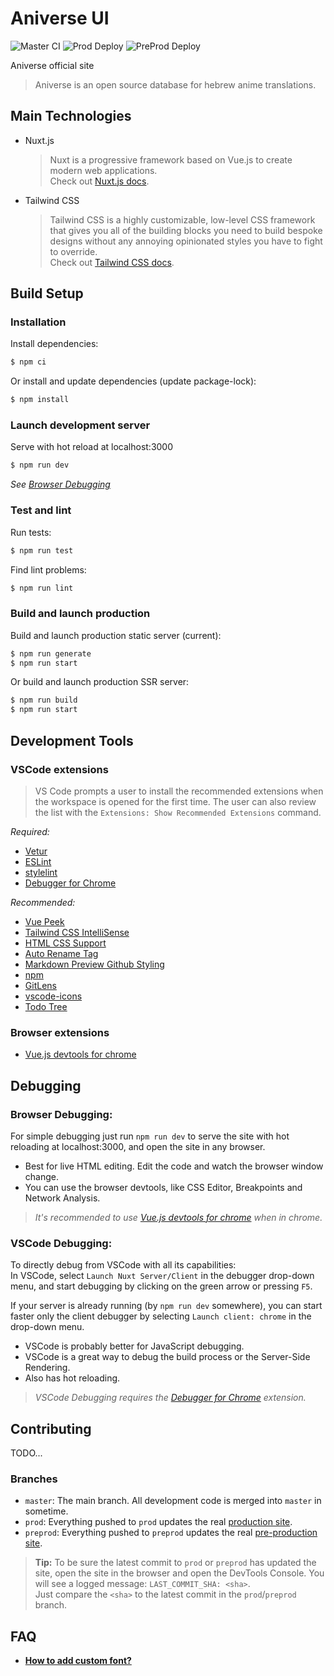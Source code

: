 # Aniverse UI

![Master CI](https://github.com/aniverse-moe/AniverseUI/workflows/Master%20CI/badge.svg)
![Prod Deploy](https://github.com/aniverse-moe/AniverseUI/workflows/Prod%20Deploy/badge.svg)
![PreProd Deploy](https://github.com/aniverse-moe/AniverseUI/workflows/PreProd%20Deploy/badge.svg)

Aniverse official site
> Aniverse is an open source database for hebrew anime translations.

## Main Technologies
* Nuxt.js
  > Nuxt is a progressive framework based on Vue.js to create modern web applications.<br/>
  Check out [Nuxt.js docs](https://nuxtjs.org).
* Tailwind CSS
  > Tailwind CSS is a highly customizable, low-level CSS framework that gives you all of the building blocks you need to build bespoke designs without any annoying opinionated styles you have to fight to override.<br/>
  Check out [Tailwind CSS docs](https://tailwindcss.com/docs/utility-first).

## Build Setup

### Installation
Install dependencies:
```bash
$ npm ci
```
Or install and update dependencies (update package-lock):
```bash
$ npm install
```

### Launch development server
Serve with hot reload at localhost:3000
```bash
$ npm run dev
```
*See [Browser Debugging](#Browser-Debugging)*

### Test and lint
Run tests:
```bash
$ npm run test
```
Find lint problems:
```bash
$ npm run lint
```

### Build and launch production
Build and launch production static server (current):
```bash
$ npm run generate
$ npm run start
```
Or build and launch production SSR server:
```bash
$ npm run build
$ npm run start
```

## Development Tools
### VSCode extensions
> VS Code prompts a user to install the recommended extensions when the workspace is opened for the first time. The user can also review the list with the `Extensions: Show Recommended Extensions` command.

*Required:*
* [Vetur](https://marketplace.visualstudio.com/items?itemName=octref.vetur)
* [ESLint](https://marketplace.visualstudio.com/items?itemName=dbaeumer.vscode-eslint)
* [stylelint](https://marketplace.visualstudio.com/items?itemName=stylelint.vscode-stylelint)
* [Debugger for Chrome](https://marketplace.visualstudio.com/items?itemName=msjsdiag.debugger-for-chrome)

*Recommended:*
* [Vue Peek](https://marketplace.visualstudio.com/items?itemName=dariofuzinato.vue-peek)
* [Tailwind CSS IntelliSense](https://marketplace.visualstudio.com/items?itemName=bradlc.vscode-tailwindcss)
* [HTML CSS Support](https://marketplace.visualstudio.com/items?itemName=ecmel.vscode-html-css)
* [Auto Rename Tag](https://marketplace.visualstudio.com/items?itemName=formulahendry.auto-rename-tag)
* [Markdown Preview Github Styling](https://marketplace.visualstudio.com/items?itemName=bierner.markdown-preview-github-styles)
* [npm](https://marketplace.visualstudio.com/items?itemName=eg2.vscode-npm-script)
* [GitLens](https://marketplace.visualstudio.com/items?itemName=eamodio.gitlens)
* [vscode-icons](https://marketplace.visualstudio.com/items?itemName=vscode-icons-team.vscode-icons)
* [Todo Tree](https://marketplace.visualstudio.com/items?itemName=Gruntfuggly.todo-tree)

### Browser extensions
* [Vue.js devtools for chrome](https://chrome.google.com/webstore/detail/vuejs-devtools/nhdogjmejiglipccpnnnanhbledajbpd)

## Debugging
### Browser Debugging:
For simple debugging just run `npm run dev` to serve the site with hot reloading
at localhost:3000, and open the site in any browser.<br/>
* Best for live HTML editing. Edit the code and watch the browser window change.
* You can use the browser devtools, like CSS Editor, Breakpoints and Network Analysis.

> *It's recommended to use [Vue.js devtools for chrome](https://chrome.google.com/webstore/detail/vuejs-devtools/nhdogjmejiglipccpnnnanhbledajbpd) when in chrome.*

### VSCode Debugging:
To directly debug from VSCode with all its capabilities:<br/>
In VSCode, select `Launch Nuxt Server/Client` in the debugger drop-down menu, and start debugging
by clicking on the green arrow or pressing `F5`.<br/>

If your server is already running (by `npm run dev` somewhere), you can start faster only the
client debugger by selecting `Launch client: chrome` in the drop-down menu.

* VSCode is probably better for JavaScript debugging.
* VSCode is a great way to debug the build process or the Server-Side Rendering.
* Also has hot reloading.

> *VSCode Debugging requires the [Debugger for Chrome](https://marketplace.visualstudio.com/items?itemName=msjsdiag.debugger-for-chrome) extension.*

## Contributing
TODO...
### Branches
* `master`: The main branch. All development code is merged into `master` in sometime.
* `prod`: Everything pushed to `prod` updates the real [production site](https://aniverse-moe.github.io).
* `preprod`: Everything pushed to `preprod` updates the real [pre-production site](https://aniverse-moe.github.io/AniverseUI-PreProd-Host).
> **Tip:** To be sure the latest commit to `prod` or `preprod` has updated the site, open
the site in the browser and open the DevTools Console. You will see a logged message:
`LAST_COMMIT_SHA: <sha>`.</br>
Just compare the `<sha>` to the latest commit in the `prod`/`preprod` branch.

## FAQ
* [**How to add custom font?**](docs/FAQ/custom-font.md)
